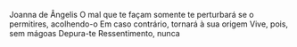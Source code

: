 Joanna de Ângelis
O mal que te façam somente te perturbará se o permitires, acolhendo-o
Em caso contrário, tornará à sua origem
Vive, pois, sem mágoas
Depura-te
Ressentimento, nunca
